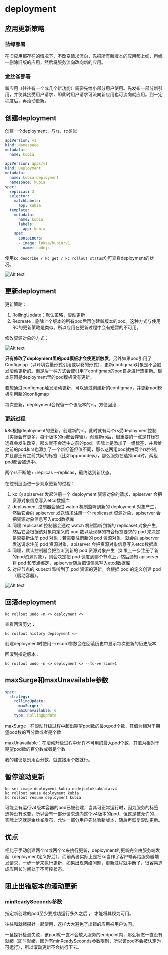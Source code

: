 # deployment

## 应用更新策略

### 蓝绿部署

在旧应用都存在的情况下，不改变请求流向，先把所有新版本的应用都上线，再统一删除旧版的应用，然后将服务流向改向新的应用。

### 金丝雀部署

新应用（往往有一个或几个新功能）需要先给小部分用户使用。先发布一部分新引用，并使其接受用户请求，即此时用户请求可流向新应用也可流向就应用。到一定程度后，再滚动更新。

## 创建deployment

创建一个deployment，与rs，rc类似

```yaml
apiVersion: v1
kind: Namespace
metadata:
  name: kubia
---
apiVersion: apps/v1
kind: Deployment
metadata:
  name: kubia-deployment
  namespace: kubia
spec:
  replicas: 3
  selector: 
    matchLabels:
      app: kubia
  template:
    metadata:
      name: kubia
      labels:
        app: kubia
    spec:
      containers:
      - image: luksa/kubia:v1
        name: nodejs
```

使用```kc describe / kc get / kc rollout status```均可查看deployment的状况。

![Alt text](image/image77.png)

## 更新deployment

更新策略：
1. RollingUpdate：默认策略，滚动更新
2. Recreate：删除上个版本的所有pod后再创建新版本的pod。这种方式与使用RC的更新策略是类似。所以应用在更新过程中会有短暂的不可用。

修改资源对象的方式：

![Alt text](image/image78.png)

**只有修改了deployment里的pod模板才会使更新触发**。另外如果pod引用了Configmap（以环境变量形式引用或以卷的形式），更新configmap对象是不会触发滚动更新的。但是后一种方式会使引用了configmap的pod自身进行热更新。根本原因是deployment里的pod模板没有更新。

要想通过configmap触发滚动更新，可以通过创建新的configmap，并更新pod模板引用新的configmap

每次更新，deployment会保留一个该版本的rs，方便回滚

### 更新过程

k8s根据deployment的更新，创建新的rs。此时就有两个rs受deployment控制（实际会有更多，每个版本的rs都会存留）。创建新rs后，很重要的一点是其标签选择会发生改变，那么就不会选中之前的pod，实际上是添加了一组标签，并且给之前的pod和rs也添加了一个新标签但值不同，那么这两组pod就由两个rs控制，并且都还有之前共同的标签（比如app=nodejs），那么服务在选择pod时，两组pod都会被选中。

两个rs不断地++replicas --replicas，最终达到新状态。

在控制层面进一步观察更新的过程：

1. kc 向 apiserver 发起注册一个 deployment 资源对象的请求，apiserver 会把资源对象信息写入etcd数据库
2. deployment 控制器会通过 watch 机制监听到新的 deployment 对象产生，然后它会向 apiserver 发送请求注册一个 replicaset 资源对象，apiserver 会把资源对象信息写入etcd数据库
3. 同理 replicaset 控制器会通过 watch 机制监听到新的 replicaset 对象产生，然后它会根据该对象内定义的 pod 数以及现存的符合标签要求的 pod 来决定是否要新注册 pod 对象；若需要注册新的 pod 资源对象，就会向 apiserver 发送请求注册 pod 资源对象，apiserver 会把资源对象信息写入etcd数据库
4. 同理，默认控制器会把监听到新的 pod 资源对象产生（如果上一步注册了新的pod资源对象），则会决定把 pod 调度到哪个节点上，然后通知 apiserver 将 pod 和节点绑定，apiserver随后把该信息写入etcd数据库
5. 对应节点的 kubectl 监听到了 pod 资源的更新，会根据 pod 的定义创建 pod（启动容器）。

![Alt text](image/image79.png)

## 回滚deployment

```shell
kc rollout undo -n <> deployment <>
```

查看回滚历史：
```shell
kc rollout history deployment <> 
```
创建deployment时使用--record参数会在回滚历史中显示每次更新的历史版本

回滚到指定版本：
```shell
kc rollout undo -n <> deployment <> --to-version=1
```

## maxSurge和maxUnavailable参数

```yaml
spec:
  strategy:
    rollingUpdate:
      maxSurge: 1
      maxUnavailable: 0
    type: RollingUpdate
```
maxSurge：在滚动升级过程中超出期望pod数的最大pod个数，其值为相对于期望pod数的百分数或者是个数

maxUnavailable：在滚动升级过程中允许不可用的最大pod个数，其值为相对于期望pod数的百分数或者是个数

我的建议是别用百分数，就直接用个数就行。

## 暂停滚动更新

```shell
kc set image deployment kubia nodejs=luksakubia:v4
kc rollout pause deployment kubia
kc rollout resume deployment kubia 
```

可能会有运行v4版本容器的pod已被创建，当其可正常运行时，因为服务的标签选择没有改变，所以会有一部分请求流向这个v4版本的pod，但这是被允许的，实际上这就是金丝雀发布，允许一部分用户先体验新版本，随后再恢复滚动更新。

## 优点

相比于手动创建两个rs或两个rc来执行更新，deployment的更新完全由服务端发起（deployment定义好后），而前两者实际上是把kc当作了客户端再给服务器端发请求，一步一步来执行更新，如果出现网络问题，更新过程就中断了，很容易造成应用长时间处于不可控状态。

## 阻止出错版本的滚动更新

### minReadySeconds参数

指定新创建的pod至少要成功运行多久之后 ， 才能将其视为可用。

往往和就绪探针一起使用，这样大大避免了出错的应用被用户访问。

一旦探针检测失败，该pod就一直不会放入服务的endpoint内，那么状态一直没有就绪（即时就绪，因为有minReadySeconds参数限制，所以该pod不会被认定为可运行），所以滚动更新不会执行下去。

